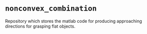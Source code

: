 # `nonconvex_combination`

Repository which stores the matlab code for producing approaching directions for grasping flat objects.



